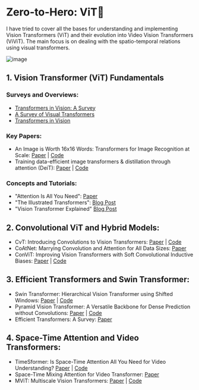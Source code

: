 # Zero-to-Hero: ViT🚀

I have tried to cover all the bases for understanding and implementing Vision Transformers (ViT) and their evolution into Video Vision Transformers (ViViT).
The main focus is on dealing with the spatio-temporal relations using visual transformers.

![image](https://github.com/user-attachments/assets/bc8a2727-b33a-4681-aee6-c6b617e7ad81)


## 1. Vision Transformer (ViT) Fundamentals

### Surveys and Overviews:

* [Transformers in Vision: A Survey](https://arxiv.org/abs/2101.01169)
* [A Survey of Visual Transformers](https://arxiv.org/abs/2111.06091)
* [Transformers in Vision](https://arxiv.org/abs/2101.01169)

### Key Papers:

* An Image is Worth 16x16 Words: Transformers for Image Recognition at Scale: [Paper](https://arxiv.org/abs/2010.11929) | [Code](https://github.com/google-research/vision_transformer)
* Training data-efficient image transformers & distillation through attention (DeiT): [Paper](https://arxiv.org/abs/2012.12877) | [Code](https://github.com/facebookresearch/deit)


### Concepts and Tutorials:

* "Attention Is All You Need": [Paper](https://arxiv.org/abs/1706.03762)
* "The Illustrated Transformers": [Blog Post](http://jalammar.github.io/illustrated-transformer/)
* "Vision Transformer Explained" [Blog Post](https://theaisummer.com/vision-transformer/)

## 2. Convolutional ViT and Hybrid Models:

* CvT: Introducing Convolutions to Vision Transformers: [Paper](https://arxiv.org/abs/2103.15808) | [Code](https://github.com/microsoft/CvT)
* CoAtNet: Marrying Convolution and Attention for All Data Sizes: [Paper](https://arxiv.org/abs/2106.04803)
* ConViT: Improving Vision Transformers with Soft Convolutional Inductive Biases: [Paper](https://arxiv.org/abs/2103.10697) | [Code](https://github.com/facebookresearch/convit)


## 3. Efficient Transformers and Swin Transformer:

* Swin Transformer: Hierarchical Vision Transformer using Shifted Windows: [Paper](https://arxiv.org/abs/2103.14030) | [Code](https://github.com/microsoft/Swin-Transformer)
* Pyramid Vision Transformer: A Versatile Backbone for Dense Prediction without Convolutions: [Paper](https://arxiv.org/abs/2102.12122) | [Code](https://github.com/whai362/PVT)
* Efficient Transformers: A Survey: [Paper](https://arxiv.org/abs/2009.06732)


## 4. Space-Time Attention and Video Transformers:

* TimeSformer: Is Space-Time Attention All You Need for Video Understanding? [Paper](https://arxiv.org/abs/2102.05095) | [Code](https://github.com/facebookresearch/TimeSformer)
* Space-Time Mixing Attention for Video Transformer: [Paper](https://arxiv.org/abs/2106.05968)
* MViT: Multiscale Vision Transformers: [Paper](https://arxiv.org/abs/2104.11227) | [Code](https://github.com/facebookresearch/SlowFast)


  

